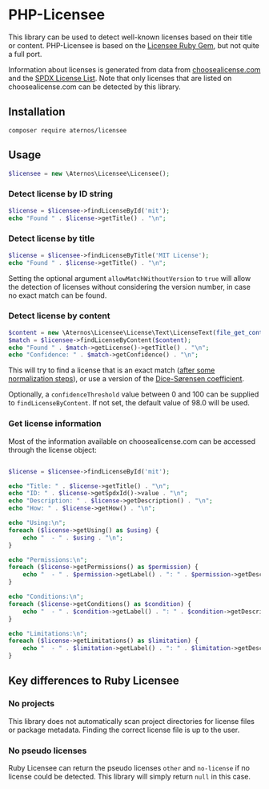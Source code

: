 
# PHP-Licensee

This library can be used to detect well-known licenses based on their title or content.
PHP-Licensee is based on the [Licensee Ruby Gem](https://github.com/licensee/licensee), but not quite a full port.

Information about licenses is generated from data from [choosealicense.com](https://github.com/github/choosealicense.com)
and the [SPDX License List](https://github.com/spdx/license-list-XML).
Note that only licenses that are listed on choosealicense.com can be detected by this library.

## Installation

```shell
composer require aternos/licensee
```

## Usage

```php
$licensee = new \Aternos\Licensee\Licensee();
```

### Detect license by ID string

```php
$license = $licensee->findLicenseById('mit');
echo "Found " . $license->getTitle() . "\n";
```

### Detect license by title

```php
$license = $licensee->findLicenseByTitle('MIT License');
echo "Found " . $license->getTitle() . "\n";
```

Setting the optional argument `allowMatchWithoutVersion` to `true` will allow the detection of licenses
without considering the version number, in case no exact match can be found.

### Detect license by content

```php
$content = new \Aternos\Licensee\License\Text\LicenseText(file_get_contents('LICENSE'), 'LICENSE');
$match = $licensee->findLicenseByContent($content);
echo "Found " . $match->getLicense()->getTitle() . "\n";
echo "Confidence: " . $match->getConfidence() . "\n";
```

This will try to find a license that is an exact match ([after some normalization steps](src/TextTransformer)),
or use a version of the [Dice-Sørensen coefficient](https://en.wikipedia.org/wiki/Dice-S%C3%B8rensen_coefficient).

Optionally, a `confidenceThreshold` value between 0 and 100 can be supplied to `findLicenseByContent`.
If not set, the default value of 98.0 will be used.

### Get license information

Most of the information available on choosealicense.com can be accessed through the license object:

```php

$license = $licensee->findLicenseById('mit');

echo "Title: " . $license->getTitle() . "\n";
echo "ID: " . $license->getSpdxId()->value . "\n";
echo "Description: " . $license->getDescription() . "\n";
echo "How: " . $license->getHow() . "\n";

echo "Using:\n";
foreach ($license->getUsing() as $using) {
    echo "  - " . $using . "\n";
}

echo "Permissions:\n";
foreach ($license->getPermissions() as $permission) {
    echo "  - " . $permission->getLabel() . ": " . $permission->getDescription() . "\n";
}

echo "Conditions:\n";
foreach ($license->getConditions() as $condition) {
    echo "  - " . $condition->getLabel() . ": " . $condition->getDescription() . "\n";
}

echo "Limitations:\n";
foreach ($license->getLimitations() as $limitation) {
    echo "  - " . $limitation->getLabel() . ": " . $limitation->getDescription() . "\n";
}

```

## Key differences to Ruby Licensee

### No projects

This library does not automatically scan project directories for license files or package metadata.
Finding the correct license file is up to the user.

### No pseudo licenses

Ruby Licensee can return the pseudo licenses `other` and `no-license` if no license could be detected.
This library will simply return `null` in this case.
